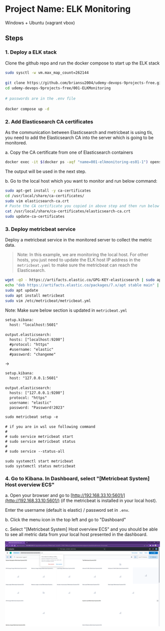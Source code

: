 # Project Name: ELK Monitoring

Windows + Ubuntu (vagrant vbox)

## Steps

### 1. Deploy a ELK stack

Clone the github repo and run the docker compose to start up the ELK stack

```bash
sudo sysctl -w vm.max_map_count=262144

git clone https://github.com/briansu2004/udemy-devops-9projects-free.git
cd udemy-devops-9projects-free/001-ELKMonitoring

# passwords are in the .env file

docker compose up -d
```

### 2. Add Elasticsearch CA certificates

As the communication between Elasticsearch and metricbeat is using tls, you need to add the Elasticsearch CA into the server which is going to be monitored.

a. Copy the CA certificate from one of Elasticsearch containers

```bash
docker exec -it $(docker ps -aqf "name=001-elkmonitoring-es01-1") openssl x509 -fingerprint -sha256 -in /usr/share/elasticsearch/config/certs/ca/ca.crt
```

The output will be used in the next step.

b.  Go to the local host which you want to monitor and run below command:

```bash
sudo apt-get install -y ca-certificates
cd /usr/local/share/ca-certificates/
sudo vim elasticsearch-ca.crt
# Paste the CA certificate you copied in above step and then run below command to add it to the host
cat /usr/local/share/ca-certificates/elasticsearch-ca.crt
sudo update-ca-certificates
```

### 3. Deploy metricbeat service

Deploy a metricbeat service in the monitored server to collect the metric data.

> Note: In this example, we are monitoring the local host. For other hosts, you just need to update the ELK host IP address in the `metricbeat.yaml` to make sure the metricbeat can reach the Elasticsearch.

```bash
wget -qO - https://artifacts.elastic.co/GPG-KEY-elasticsearch | sudo apt-key add -
echo "deb https://artifacts.elastic.co/packages/7.x/apt stable main" | sudo tee -a /etc/apt/sources.list.d/elastic-7.x.list
sudo apt update
sudo apt install metricbeat
sudo vim /etc/metricbeat/metricbeat.yml

```

Note: Make sure below section is updated in `metricbeat.yml`

```dos
setup.kibana:
  host: "localhost:5601"

output.elasticsearch:
  hosts: ["localhost:9200"]
  #protocol: "https"
  #username: "elastic"
  #password: "changeme"
```

->

```dos
setup.kibana:
  host: "127.0.0.1:5601"

output.elasticsearch:
  hosts: ["127.0.0.1:9200"]
  protocol: "https"
  username: "elastic"
  password: "Password!2023"
```

```dos
sudo metricbeat setup -e

# if you are in wsl use following command
#
# sudo service metricbeat start
# sudo service metricbeat status
#
# sudo service --status-all

sudo systemctl start metricbeat
sudo systemctl status metricbeat
```

### 4. Go to Kibana. In Dashboard, select "[Metricbeat System] Host overview ECS"

a. Open your browser and go to [http://192.168.33.10:5601/](http://192.168.33.10:5601/) (if the metricbeat is installed in your local host).

Enter the username (default is elastic) / password set in `.env`.

b. Click the menu icon in the top left and go to "Dashboard"

c. Select "[Metricbeat System] Host overview ECS" and you should be able to see all metric data from your local host presented in the dashboard.

![1673320776011](image/02_Y_Windows_Ubuntu/1673320776011.png)
